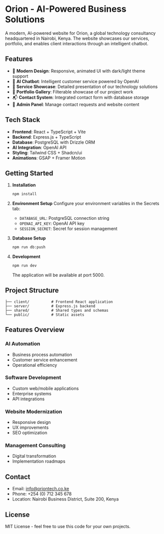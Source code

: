 
# Orion - AI-Powered Business Solutions

A modern, AI-powered website for Orion, a global technology consultancy headquartered in Nairobi, Kenya. The website showcases our services, portfolio, and enables client interactions through an intelligent chatbot.

## Features

- 🎯 **Modern Design**: Responsive, animated UI with dark/light theme support
- 🤖 **AI Chatbot**: Intelligent customer service powered by OpenAI
- 💼 **Service Showcase**: Detailed presentation of our technology solutions
- 📱 **Portfolio Gallery**: Filterable showcase of our project work
- 📬 **Contact System**: Integrated contact form with database storage
- 👤 **Admin Panel**: Manage contact requests and website content

## Tech Stack

- **Frontend**: React + TypeScript + Vite
- **Backend**: Express.js + TypeScript
- **Database**: PostgreSQL with Drizzle ORM
- **AI Integration**: OpenAI API
- **Styling**: Tailwind CSS + Shadcn/ui
- **Animations**: GSAP + Framer Motion

## Getting Started

1. **Installation**
   ```bash
   npm install
   ```

2. **Environment Setup**
   Configure your environment variables in the Secrets tab:
   - `DATABASE_URL`: PostgreSQL connection string
   - `OPENAI_API_KEY`: OpenAI API key
   - `SESSION_SECRET`: Secret for session management

3. **Database Setup**
   ```bash
   npm run db:push
   ```

4. **Development**
   ```bash
   npm run dev
   ```
   The application will be available at port 5000.

## Project Structure

```
├── client/          # Frontend React application
├── server/          # Express.js backend
├── shared/          # Shared types and schemas
└── public/          # Static assets
```

## Features Overview

### AI Automation
- Business process automation
- Customer service enhancement
- Operational efficiency

### Software Development
- Custom web/mobile applications
- Enterprise systems
- API integrations

### Website Modernization
- Responsive design
- UX improvements
- SEO optimization

### Management Consulting
- Digital transformation
- Implementation roadmaps

## Contact

- Email: info@oriontech.co.ke
- Phone: +254 (0) 712 345 678
- Location: Nairobi Business District, Suite 200, Kenya

## License

MIT License - feel free to use this code for your own projects.
